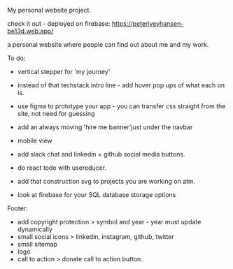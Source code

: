 My personal website project.

check it out - deployed on firebase: https://peteriveyhansen-be13d.web.app/

a personal website where people can find out about me and my work.

To do:

- vertical stepper for 'my journey'

- instead of that techstack intro line - add hover pop ups of what each on is.
- use figma to prototype your app - you can transfer css straight from the site, not need for guessing
- add an always moving 'hire me banner'just under the navbar
- mobile view
- add slack chat and linkedin + github social media buttons.
- do react todo with usereducer.
- add that construction svg to projects you are working on atm.
- look at firebase for your SQL database storage options

Footer:

- add copyright protection > symbol and year - year must update dynamically
- small social icons > linkedin, instagram, github, twitter
- small sitemap
- logo
- call to action > donate call to action button.

